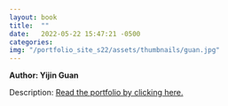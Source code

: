 ```yaml
---
layout: book
title:  ""
date:   2022-05-22 15:47:21 -0500
categories:
img: "/portfolio_site_s22/assets/thumbnails/guan.jpg"
---
```


<b>Author: Yijin Guan</b>

Description: 
<a href="https://data-viz.it.wisc.edu/content/4fb174b7-0dfa-4dfd-862b-a7c064e73982">Read the portfolio by clicking here.</a>

[jekyll-docs]: https://jekyllrb.com/docs/home
[jekyll-gh]:   https://github.com/jekyll/jekyll
[jekyll-talk]: https://talk.jekyllrb.com/
